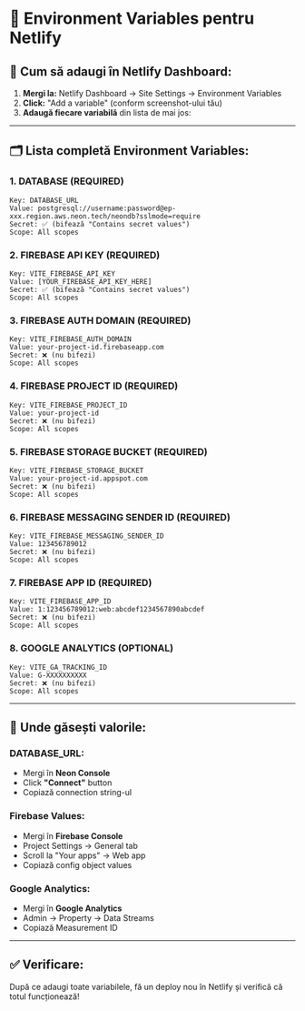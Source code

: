 # 🔑 Environment Variables pentru Netlify

## 📝 **Cum să adaugi în Netlify Dashboard:**

1. **Mergi la:** Netlify Dashboard → Site Settings → Environment Variables
2. **Click:** "Add a variable" (conform screenshot-ului tău)
3. **Adaugă fiecare variabilă** din lista de mai jos:

---

## 🗂️ **Lista completă Environment Variables:**

### **1. DATABASE (REQUIRED)**
```
Key: DATABASE_URL
Value: postgresql://username:password@ep-xxx.region.aws.neon.tech/neondb?sslmode=require
Secret: ✅ (bifează "Contains secret values")
Scope: All scopes
```

### **2. FIREBASE API KEY (REQUIRED)**
```
Key: VITE_FIREBASE_API_KEY
Value: [YOUR_FIREBASE_API_KEY_HERE]
Secret: ✅ (bifează "Contains secret values")
Scope: All scopes
```

### **3. FIREBASE AUTH DOMAIN (REQUIRED)**
```
Key: VITE_FIREBASE_AUTH_DOMAIN
Value: your-project-id.firebaseapp.com
Secret: ❌ (nu bifezi)
Scope: All scopes
```

### **4. FIREBASE PROJECT ID (REQUIRED)**
```
Key: VITE_FIREBASE_PROJECT_ID
Value: your-project-id
Secret: ❌ (nu bifezi)
Scope: All scopes
```

### **5. FIREBASE STORAGE BUCKET (REQUIRED)**
```
Key: VITE_FIREBASE_STORAGE_BUCKET
Value: your-project-id.appspot.com
Secret: ❌ (nu bifezi)
Scope: All scopes
```

### **6. FIREBASE MESSAGING SENDER ID (REQUIRED)**
```
Key: VITE_FIREBASE_MESSAGING_SENDER_ID
Value: 123456789012
Secret: ❌ (nu bifezi)
Scope: All scopes
```

### **7. FIREBASE APP ID (REQUIRED)**
```
Key: VITE_FIREBASE_APP_ID
Value: 1:123456789012:web:abcdef1234567890abcdef
Secret: ❌ (nu bifezi)
Scope: All scopes
```

### **8. GOOGLE ANALYTICS (OPTIONAL)**
```
Key: VITE_GA_TRACKING_ID
Value: G-XXXXXXXXXX
Secret: ❌ (nu bifezi)
Scope: All scopes
```

---

## 🎯 **Unde găsești valorile:**

### **DATABASE_URL:**
- Mergi în **Neon Console**
- Click **"Connect"** button
- Copiază connection string-ul

### **Firebase Values:**
- Mergi în **Firebase Console**
- Project Settings → General tab
- Scroll la "Your apps" → Web app
- Copiază config object values

### **Google Analytics:**
- Mergi în **Google Analytics**
- Admin → Property → Data Streams
- Copiază Measurement ID

---

## ✅ **Verificare:**
După ce adaugi toate variabilele, fă un deploy nou în Netlify și verifică că totul funcționează!
